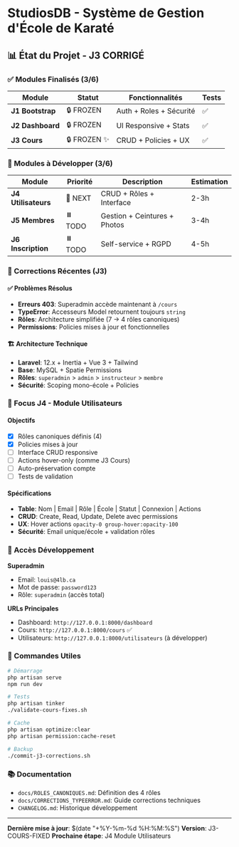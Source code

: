 # StudiosDB - Système de Gestion d'École de Karaté

## 📊 État du Projet - J3 CORRIGÉ

### ✅ Modules Finalisés (3/6)

| Module | Statut | Fonctionnalités | Tests |
|--------|--------|-----------------|-------|
| **J1 Bootstrap** | 🔒 FROZEN | Auth + Roles + Sécurité | ✅ |
| **J2 Dashboard** | 🔒 FROZEN | UI Responsive + Stats | ✅ |
| **J3 Cours** | 🔒 FROZEN ✨ | CRUD + Policies + UX | ✅ |

### 🎯 Modules à Développer (3/6)

| Module | Priorité | Description | Estimation |
|--------|----------|-------------|------------|
| **J4 Utilisateurs** | 🚀 NEXT | CRUD + Rôles + Interface | 2-3h |
| **J5 Membres** | ⏸️ TODO | Gestion + Ceintures + Photos | 3-4h |
| **J6 Inscription** | ⏸️ TODO | Self-service + RGPD | 4-5h |

### 🔧 Corrections Récentes (J3)

#### ✅ Problèmes Résolus
- **Erreurs 403**: Superadmin accède maintenant à `/cours`
- **TypeError**: Accesseurs Model retournent toujours `string`  
- **Rôles**: Architecture simplifiée (7 → 4 rôles canoniques)
- **Permissions**: Policies mises à jour et fonctionnelles

#### 🏗️ Architecture Technique
- **Laravel**: 12.x + Inertia + Vue 3 + Tailwind
- **Base**: MySQL + Spatie Permissions  
- **Rôles**: `superadmin` > `admin` > `instructeur` > `membre`
- **Sécurité**: Scoping mono-école + Policies

### 🎯 Focus J4 - Module Utilisateurs

#### Objectifs
- [x] Rôles canoniques définis (4)
- [x] Policies mises à jour  
- [ ] Interface CRUD responsive
- [ ] Actions hover-only (comme J3 Cours)
- [ ] Auto-préservation compte
- [ ] Tests de validation

#### Spécifications
- **Table**: Nom | Email | Rôle | École | Statut | Connexion | Actions
- **CRUD**: Create, Read, Update, Delete avec permissions
- **UX**: Hover actions `opacity-0 group-hover:opacity-100`
- **Sécurité**: Email unique/école + validation rôles

### 🔑 Accès Développement

**Superadmin**
- Email: `louis@4lb.ca`
- Mot de passe: `password123`
- Rôle: `superadmin` (accès total)

**URLs Principales**
- Dashboard: `http://127.0.0.1:8000/dashboard`
- Cours: `http://127.0.0.1:8000/cours` ✅ 
- Utilisateurs: `http://127.0.0.1:8000/utilisateurs` (à développer)

### 📝 Commandes Utiles

```bash
# Démarrage
php artisan serve
npm run dev

# Tests
php artisan tinker
./validate-cours-fixes.sh

# Cache
php artisan optimize:clear
php artisan permission:cache-reset

# Backup
./commit-j3-corrections.sh
```

### 📚 Documentation

- `docs/ROLES_CANONIQUES.md`: Définition des 4 rôles
- `docs/CORRECTIONS_TYPEERROR.md`: Guide corrections techniques
- `CHANGELOG.md`: Historique développement

---

**Dernière mise à jour**: $(date "+%Y-%m-%d %H:%M:%S")
**Version**: J3-COURS-FIXED
**Prochaine étape**: J4 Module Utilisateurs
